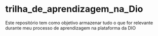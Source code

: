 # trilha_de_aprendizagem_na_Dio
Este repositório tem como objetivo armazenar tudo o que for relevante durante meu processo de aprendizagem na plataforma da DIO
